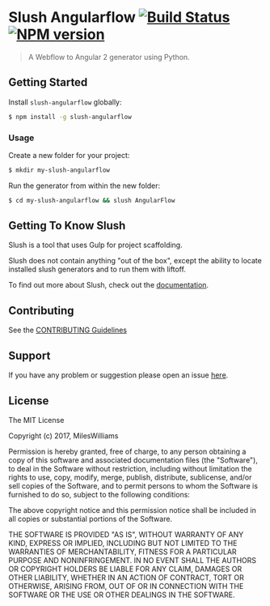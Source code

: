 # Slush Angularflow [![Build Status](https://secure.travis-ci.org/miles/slush-angularflow.png?branch=master)](https://travis-ci.org/miles/slush-angularflow) [![NPM version](https://badge-me.herokuapp.com/api/npm/slush-angularflow.png)](http://badges.enytc.com/for/npm/slush-angularflow)

> A Webflow to Angular 2 generator using Python.


## Getting Started

Install `slush-angularflow` globally:

```bash
$ npm install -g slush-angularflow
```

### Usage

Create a new folder for your project:

```bash
$ mkdir my-slush-angularflow
```

Run the generator from within the new folder:

```bash
$ cd my-slush-angularflow && slush AngularFlow
```

## Getting To Know Slush

Slush is a tool that uses Gulp for project scaffolding.

Slush does not contain anything "out of the box", except the ability to locate installed slush generators and to run them with liftoff.

To find out more about Slush, check out the [documentation](https://github.com/slushjs/slush).

## Contributing

See the [CONTRIBUTING Guidelines](https://github.com/miles/slush-angularflow/blob/master/CONTRIBUTING.md)

## Support
If you have any problem or suggestion please open an issue [here](https://github.com/miles/slush-angularflow/issues).

## License 

The MIT License

Copyright (c) 2017, MilesWilliams

Permission is hereby granted, free of charge, to any person
obtaining a copy of this software and associated documentation
files (the "Software"), to deal in the Software without
restriction, including without limitation the rights to use,
copy, modify, merge, publish, distribute, sublicense, and/or sell
copies of the Software, and to permit persons to whom the
Software is furnished to do so, subject to the following
conditions:

The above copyright notice and this permission notice shall be
included in all copies or substantial portions of the Software.

THE SOFTWARE IS PROVIDED "AS IS", WITHOUT WARRANTY OF ANY KIND,
EXPRESS OR IMPLIED, INCLUDING BUT NOT LIMITED TO THE WARRANTIES
OF MERCHANTABILITY, FITNESS FOR A PARTICULAR PURPOSE AND
NONINFRINGEMENT. IN NO EVENT SHALL THE AUTHORS OR COPYRIGHT
HOLDERS BE LIABLE FOR ANY CLAIM, DAMAGES OR OTHER LIABILITY,
WHETHER IN AN ACTION OF CONTRACT, TORT OR OTHERWISE, ARISING
FROM, OUT OF OR IN CONNECTION WITH THE SOFTWARE OR THE USE OR
OTHER DEALINGS IN THE SOFTWARE.

